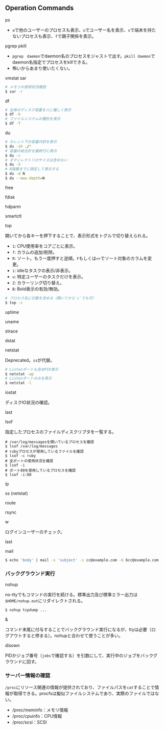 Operation Commands
----

ps

* `a`で他のユーザーのプロセスも表示、`u`でユーザー名を表示、`x`で端末を持たないプロセスも表示、`f`で親子関係を表示。

pgrep
pkill

* `pgrep　daemon`でdaemon名のプロセスをジャストで出す。`pkill daemon`でdaemon名指定でプロセスをkillできる。
* 怖いからあまり使いたくない。

vmstat
sar

```bash
# メモリの使用状況確認
$ sar -r
```

df

```bash
# 全体のディスク容量を人に優しく表示
$ df -h
# ファイルシステムの種別を表示
$ df -T
```
du
```bash
# カレント下の容量内訳を表示
$ du -sh ./*
# 容量の総合計を最終行に表示
$ du -c
# 子ディレクトリのサイズは含めない
$ du -S
# N階層までに限定して表示する
$ du -d N
$ du --max-depth=N
```
free

fdisk

hdparm

smartctl

top

開いてから各キーを押下することで、表示形式をトグルで切り替えられる。

* `1`: CPU使用率をコアごとに表示。
* `f`: カラムの追加/削除。
* `R`: ソート。もう一度押すと逆順。`F`もしくは`<>`でソート対象のカラムを変更。
* `i`: idleなタスクの表示/非表示。
* `u`: 特定ユーザーのタスクだけを表示。
* `Z`: カラーリング切り替え。
* `B`: Bold表示の有効/無効。

```bash
# プロセス名に引数を含める（開いてから`c`でも可）
$ top -c
```

uptime

uname

strace

dstat

netstat

Deprecated。`ss`が代替。

```bash
# Listenポートも含めPID表示
$ netstat -ap
# Listenポートのみを表示
$ netstat -l
```
iostat

ディスクIO状況の確認。

last

lsof

指定したプロセスのファイルディスクリプタを一覧する。

```
# /var/log/messagesを開いているプロセスを確認
$ lsof /var/log/messages
# rubyプロセスが使用しているファイルを確認
$ lsof -c ruby
# 全ポートの使用状況を確認
$ lsof -i
# ポート80を使用しているプロセスを確認
$ lsof -i:80
```

ip

ss (netstat)

route

rsync

w

ログインユーザーのチェック。

last

mail
```bash
$ echo 'body' | mail -s 'subject' -c cc@example.com -b bcc@example.com to1@example.com to2@example.com
```

### バックグラウンド実行

nohup

no-ttyでもコマンドの実行を続ける。標準出力及び標準エラー出力は`$HOME/nohup.out`にリダイレクトされる。
```bash
$ nohup tcpdump ...
```

&

コマンド末尾に付与することでバックグラウンド実行になるが、ttyは必要（ログアウトすると停まる）。nohupと合わせて使うことが多い。

disown

PIDかジョブ番号（`jobs`で確認する）を引数にして、実行中のジョブをバックグラウンドに回す。

### サーバー情報の確認

`/proc`にリソース関連の情報が提供されており、ファイルパスを`cat`することで情報が取得できる。procfsは擬似ファイルシステムであり、実際のファイルではない。

* /proc/meminfo：メモリ情報
* /proc/cpuinfo：CPU情報
* /proc/scsi：SCSI

